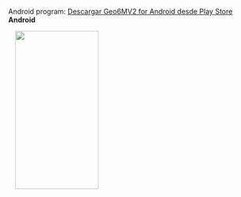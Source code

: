 
Android program:
<a href="https://play.google.com/store/apps/details?id=com.infotronikblog.geo6mv2forandroid" target="_blank">Descargar Geo6MV2 for Android desde Play Store</a> <b>Android</b>

<a href="https://blogger.googleusercontent.com/img/b/R29vZ2xl/AVvXsEiv1MZQe4x5qKPhVMgex6qeTLV98nQkhYQBf31LP-BHp6SLV-6QwF4C8bitGIVsJuoY4no7vUSqKtQXQJhzz143XpFXvptmDzRj505jcOG5JdlHXt6INH3sxajs6LTDxFGnL_E9EydYWFWNStONtLGEZGfKyg36Ne5a5ATDwh70OuOFModbagOVvIGzGOgS/s2063/Geo6Mv2-for-Android-01.png" style="margin-left: 1em; margin-right: 1em;"><img border="0" data-original-height="2063" data-original-width="1080" height="320" src="https://blogger.googleusercontent.com/img/b/R29vZ2xl/AVvXsEiv1MZQe4x5qKPhVMgex6qeTLV98nQkhYQBf31LP-BHp6SLV-6QwF4C8bitGIVsJuoY4no7vUSqKtQXQJhzz143XpFXvptmDzRj505jcOG5JdlHXt6INH3sxajs6LTDxFGnL_E9EydYWFWNStONtLGEZGfKyg36Ne5a5ATDwh70OuOFModbagOVvIGzGOgS/s320/Geo6Mv2-for-Android-01.png" width="168" /></a>
